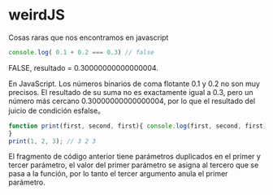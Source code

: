 # weirdJS
Cosas raras que nos encontramos en javascript


```js
console.log( 0.1 + 0.2 === 0.3) // false
```

FALSE, resultado = 0.30000000000000004.

En JavaScript. Los números binarios de coma flotante 0.1 y 0.2 no son muy precisos. El resultado de su suma no es exactamente igual a 0.3, pero un número más cercano 0.30000000000000004, por lo que el resultado del juicio de condición esfalse。


```js
function print(first, second, first){ console.log(first, second, first);
}
print(1, 2, 3); // 3 2 3 
```

El fragmento de código anterior tiene parámetros duplicados en el primer y tercer parámetro, el valor del primer parámetro se asigna al tercero que se pasa a la función, por lo tanto el tercer argumento anula el primer parámetro.

